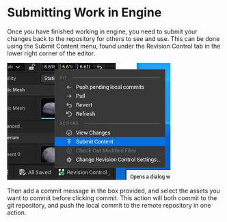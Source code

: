 # Submitting Work in Engine

Once you have finished working in engine, you need to submit your changes back to the repository for others to see and use.
This can be done using the Submit Content menu, found under the Revision Control tab in the lower right corner of the editor.

![](./img/sumbit-ue-sc.png)

Then add a commit message in the box provided, and select the assets you want to commit before clicking commit.
This action will both commit to the git repository, and push the local commit to the remote repository in one action.